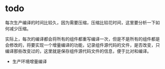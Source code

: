 # todo

每次生产编译的时间比较久，因为需要压缩，压缩比较花时间，这里要分析一下如何减少压缩。

实际上，每次的编译都会将所有的组件都重写编译一次，但是不是所有的组件都是会修改的，将要实现一个增量编译的功能，记录组件源代码的文件，是否改变，只编译那些改变过的，这里就是保存组件源代码文件的信息，便于比对和编译。

- 生产环境增量编译